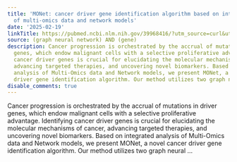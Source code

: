 ```yaml
---
title: 'MONet: cancer driver gene identification algorithm based on integrated analysis
  of multi-omics data and network models'
date: '2025-02-19'
linkTitle: https://pubmed.ncbi.nlm.nih.gov/39968416/?utm_source=curl&utm_medium=rss&utm_campaign=pubmed-2&utm_content=1x5bM_TNL8gjogAcnslpo2s2PbDe-61JVM2h9yowOYSiZ7Dkrt&fc=20220919211934&ff=20250220170949&v=2.18.0.post9+e462414
source: (graph neural network) AND (gene)
description: Cancer progression is orchestrated by the accrual of mutations in driver
  genes, which endow malignant cells with a selective proliferative advantage. Identifying
  cancer driver genes is crucial for elucidating the molecular mechanisms of cancer,
  advancing targeted therapies, and uncovering novel biomarkers. Based on integrated
  analysis of Multi-Omics data and Network models, we present MONet, a novel cancer
  driver gene identification algorithm. Our method utilizes two graph neural ...
disable_comments: true
---
```

Cancer progression is orchestrated by the accrual of mutations in driver genes, which endow malignant cells with a selective proliferative advantage. Identifying cancer driver genes is crucial for elucidating the molecular mechanisms of cancer, advancing targeted therapies, and uncovering novel biomarkers. Based on integrated analysis of Multi-Omics data and Network models, we present MONet, a novel cancer driver gene identification algorithm. Our method utilizes two graph neural ...